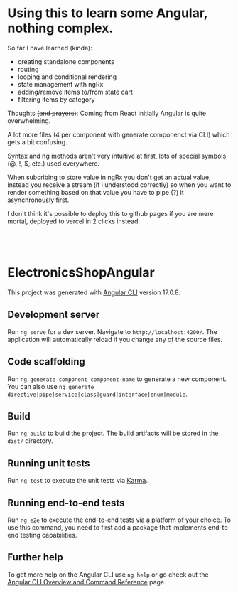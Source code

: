 # Using this to learn some Angular, nothing complex.

So far I have learned (kinda):

- creating standalone components
- routing
- looping and conditional rendering
- state management with ngRx
- adding/remove items to/from state cart
- filtering items by category

Thoughts <s>(and prayers)</s>:
Coming from React initially Angular is quite overwhelming.

A lot more files (4 per component with generate componenct via CLI) which gets a bit confusing.

Syntax and ng methods aren't very intuitive at first, lots of special symbols (@, !, $, etc.) used everywhere.

When subcribing to store value in ngRx you don't get an actual value, instead you receive a stream (if i understood correctly) so when you want to render something based on that value
you have to pipe (?) it asynchronously first.

I don't think it's possible to deploy this to github pages if you are mere mortal, deployed to vercel in 2 clicks instead.
<br><br><br><br>

# ElectronicsShopAngular

This project was generated with [Angular CLI](https://github.com/angular/angular-cli) version 17.0.8.

## Development server

Run `ng serve` for a dev server. Navigate to `http://localhost:4200/`. The application will automatically reload if you change any of the source files.

## Code scaffolding

Run `ng generate component component-name` to generate a new component. You can also use `ng generate directive|pipe|service|class|guard|interface|enum|module`.

## Build

Run `ng build` to build the project. The build artifacts will be stored in the `dist/` directory.

## Running unit tests

Run `ng test` to execute the unit tests via [Karma](https://karma-runner.github.io).

## Running end-to-end tests

Run `ng e2e` to execute the end-to-end tests via a platform of your choice. To use this command, you need to first add a package that implements end-to-end testing capabilities.

## Further help

To get more help on the Angular CLI use `ng help` or go check out the [Angular CLI Overview and Command Reference](https://angular.io/cli) page.
